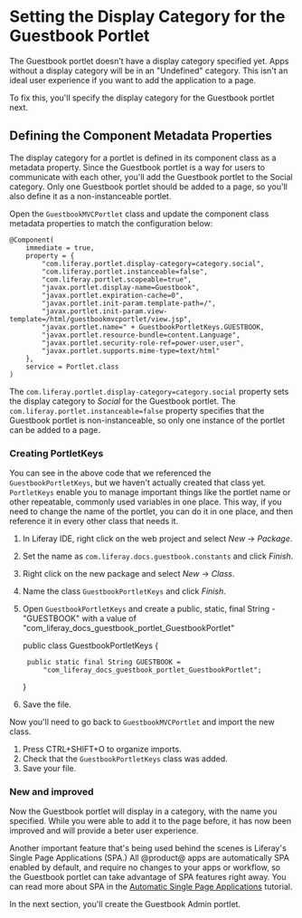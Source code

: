 # Setting the Display Category for the Guestbook Portlet [](id=setting-the-display-category-for-the-guestbook-portlet)

The Guestbook portlet doesn't have a display category specified yet. Apps
without a display category will be in an "Undefined" category. This isn't
an ideal user experience if you want to add the application to a page. 

To fix this, you'll specify the display category for the Guestbook portlet next.

## Defining the Component Metadata Properties [](id=defining-the-component-metadata-properties)

The display category for a portlet is defined in its component class as a 
metadata property. Since the Guestbook portlet is a way for users to 
communicate with each other, you'll add the Guestbook portlet to the Social 
category. Only one Guestbook portlet should be added to a page, so you'll also 
define it as a non-instanceable portlet.

Open the `GuestbookMVCPortlet` class and update the component class metadata 
properties to match the configuration below:

    @Component(
    	immediate = true,
    	property = {
    		"com.liferay.portlet.display-category=category.social",
    		"com.liferay.portlet.instanceable=false",
    		"com.liferay.portlet.scopeable=true",
    		"javax.portlet.display-name=Guestbook",
    		"javax.portlet.expiration-cache=0",
    		"javax.portlet.init-param.template-path=/",
    		"javax.portlet.init-param.view-template=/html/guestbookmvcportlet/view.jsp",
    		"javax.portlet.name=" + GuestbookPortletKeys.GUESTBOOK,
    		"javax.portlet.resource-bundle=content.Language",
    		"javax.portlet.security-role-ref=power-user,user",
    		"javax.portlet.supports.mime-type=text/html"
    	},
    	service = Portlet.class
    )
    
The `com.liferay.portlet.display-category=category.social` property sets the 
display category to *Social* for the Guestbook portlet. The 
`com.liferay.portlet.instanceable=false` property specifies that the Guestbook 
portlet is non-instanceable, so only one instance of the portlet can be added 
to a page. 

### Creating PortletKeys

You can see in the above code that we referenced the `GuestbookPortletKeys`,
but we haven't actually created that class yet. `PortletKeys` enable you to
manage important things like the portlet name or other repeatable, commonly used
variables in one place. This way, if you need to change the name of the portlet,
you can do it in one place, and then reference it in every other class that 
needs it.

1. In Liferay IDE, right click on the web project and select *New* &rarr; 
    *Package*.
2. Set the name as `com.liferay.docs.guestbook.constants` and click *Finish*.
3. Right click on the new package and select *New* &rarr; *Class*.
4. Name the class `GuestbookPortletKeys` and click *Finish*.
5. Open `GuestbookPortletKeys` and create a public, static, final String -
    "GUESTBOOK" with a value of 
	"com_liferay_docs_guestbook_portlet_GuestbookPortlet"
 
	 public class GuestbookPortletKeys {

	 	public static final String GUESTBOOK =
	 		"com_liferay_docs_guestbook_portlet_GuestbookPortlet";
	 }
6. Save the file.

Now you'll need to go back to `GuestbookMVCPortlet` and import the new class.

1. Press CTRL+SHIFT+O to organize imports.
2. Check that the `GuestbookPortletKeys` class was added.
3. Save your file.

### New and improved
 
Now the Guestbook portlet will display in a category, with the name you 
specified. While you were able to add it to the page before, it has now been
improved and will provide a beter user experience.

Another important feature that's being used behind the scenes is Liferay's 
Single Page Applications (SPA.) All @product@ apps are automatically SPA 
enabled by default, and require no changes to your apps or workflow, so the 
Guestbook portlet can take advantage of SPA features right away. You can read 
more about SPA in the [Automatic Single Page Applications](/develop/tutorials/-/knowledge_base/7-0/automatic-single-page-applications) tutorial.

In the next section, you'll create the Guestbook Admin portlet.
